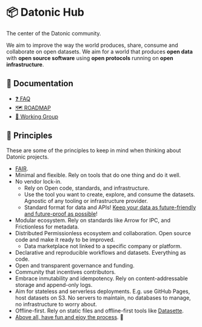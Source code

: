 # 📦 Datonic Hub

The center of the Datonic community. 

We aim to improve the way the world produces, share, consume and collaborate on open datasets.
We aim for a world that produces **open data** with **open source software** using **open protocols** running on **open infrastructure**.

## 📖 Documentation

- [❓ FAQ](docs/FAQ.md)
- [🗺️ ROADMAP](docs/ROADMAP.md)
- [🎒 Working Group](docs/working-group.md)

## 🌟 Principles

These are some of the principles to keep in mind when thinking about Datonic projects.

- [FAIR](https://www.go-fair.org/fair-principles/).
- Minimal and flexible. Rely on tools that do one thing and do it well.
- No vendor lock-in.
  - Rely on Open code, standards, and infrastructure.
  - Use the tool you want to create, explore, and consume the datasets. Agnostic of any tooling or infrastructure provider.
  - Standard format for data and APIs! [Keep your data as future-friendly and future-proof as possible](https://indieweb.org/longevity)!
- Modular ecosystem. Rely on standards like Arrow for IPC, and Frictionless for metadata.
- Distributed Permissionless ecosystem and collaboration. Open source code and make it ready to be improved.
  - Data marketplace not linked to a specific company or platform.
- Declarative and reproducible workflows and datasets. Everything as code.
- Open and transparent governance and funding.
- Community that incentives contributors.
- Embrace inmutability and idempotency. Rely on content-addressable storage and append-only logs.
- Aim for stateless and serverless deployments. E.g. use GitHub Pages, host datasets on S3. No servers to maintain, no databases to manage, no infrastructure to worry about.
- Offline-first. Rely on static files and offline-first tools like [Datasette](https://datasette.io/).
- [Above all, have fun and ejoy the process](https://indieweb.org/principles). 🎉 
